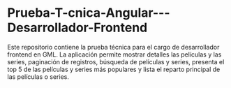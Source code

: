 # Prueba-T-cnica-Angular---Desarrollador-Frontend
Este repositorio contiene la prueba técnica para el cargo de desarrollador frontend en GML. La aplicación permite mostrar detalles las películas y las series, paginación de registros, búsqueda de películas y series, presenta el top 5 de las películas y series más populares y lista el reparto principal de las películas o series.

